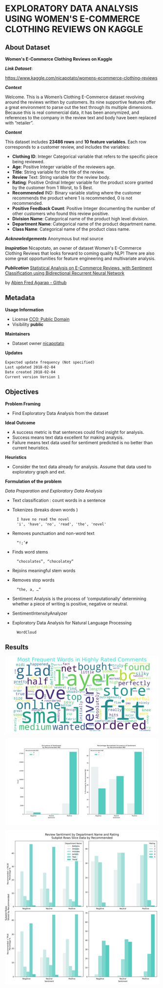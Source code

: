 # EXPLORATORY DATA ANALYSIS USING WOMEN'S E-COMMERCE CLOTHING REVIEWS ON KAGGLE

## About Dataset
**Women's E-Commerce Clothing Reviews on Kaggle**

***Link Dataset***: 

https://www.kaggle.com/nicapotato/womens-ecommerce-clothing-reviews


***Context***

Welcome. This is a Women’s Clothing E-Commerce dataset revolving around the reviews written by customers. Its nine supportive features offer a great environment to parse out the text through its multiple dimensions. Because this is real commercial data, it has been anonymized, and references to the company in the review text and body have been replaced with “retailer”.

***Content***

This dataset includes **23486 rows** and **10 feature variables**. Each row corresponds to a customer review, and includes the variables:
- **Clothing ID**: Integer Categorical variable that refers to the specific piece 
being reviewed.
- **Age**: Positive Integer variable of the reviewers age.
- **Title**: String variable for the title of the review.
- **Review** Text: String variable for the review body.
- **Rating**: Positive Ordinal Integer variable for the product score granted by the customer from 1 Worst, to 5 Best.
- **Recommended** IND: Binary variable stating where the customer recommends the product where 1 is recommended, 0 is not recommended.
- **Positive Feedback Count**: Positive Integer documenting the number of other customers who found this review positive.
- **Division Name**: Categorical name of the product high level division.
- **Department Name**: Categorical name of the product department name.
- **Class Name**: Categorical name of the product class name.


***Acknowledgements***
Anonymous but real source

***Inspiration***
Nicapotato, an owner of dataset Women's E-Commerce Clothing Reviews that looks forward to coming quality NLP! There are also some great opportunities for feature engineering and multivariate analysis.

***Publication***
[Statistical Analysis on E-Commerce Reviews, with Sentiment Classification using Bidirectional Recurrent Neural Network](https://www.researchgate.net/publication/323545316_Statistical_Analysis_on_E-Commerce_Reviews_with_Sentiment_Classification_using_Bidirectional_Recurrent_Neural_Network)

by [Abien Fred Agarap - Github](https://github.com/AFAgarap/ecommerce-reviews-analysis)

## Metadata
**Usage Information**    
- License [CC0: Public Domain](https://creativecommons.org/publicdomain/zero/1.0/)
- Visibility **public**

**Maintainers**
- Dataset owner [nicapotato](https://www.kaggle.com/nicapotato)

**Updates**

    Expected update frequency (Not specified)
    Last updated 2018-02-04
    Date created 2018-02-04      
    Current version Version 1

## Objectives

**Problem Framing**
* Find Exploratory Data Analysis from the dataset

**Ideal Outcome**
* A success metric is that sentences could find insight for analysis.
* Success means text data excellent for making analysis. 
* Failure means text data used for sentiment predicted is no better than current heuristics.

**Heuristics**
* Consider the text data already for analysis. Assume that data used to exploratory graph and ext.

**Formulation of the problem**

*Data Preparation and Exploratory Data Analysis*

* Text classification : count words in a sentence
* Tokenizes (breaks down words )
        
        I have no read the novel 
        'i', 'have', 'no', 'read', 'the', 'novel'
* Removes punctuation and non-word text 
        
        “!;’#
* Finds word stems 
        
        “chocolates”, “chocolatey”
* Rejoins meaningful stem words         
* Removes stop words 

        “the, a, …”
* Sentiment Analysis is the process of ‘computationally’ determining whether a piece of writing is positive, negative or neutral.
* SentimentIntensityAnalyzer
* Exploratory Data Analysis for Natural Language Processing  
    
        WordCloud


## Results

![HighlyRated](data_visualization_images/HighlyRated.png)



![norm-sentimentdist](data_visualization_images/norm-sentimentdist.png)



![sentiment-deptname-rating-recommended](data_visualization_images/sentiment-deptname-rating-recommended.png)




